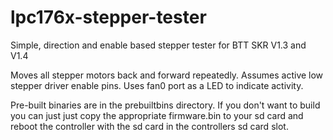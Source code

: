 # lpc176x-stepper-tester
Simple, direction and enable based stepper tester for BTT SKR V1.3 and V1.4

Moves all stepper motors back and forward repeatedly.
Assumes active low stepper driver enable pins.
Uses fan0 port as a LED to indicate activity.

Pre-built binaries are in the prebuiltbins directory. If you don't want to build you can just just copy the appropriate firmware.bin to your sd card and reboot the controller with the sd card in the controllers sd card slot.

